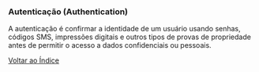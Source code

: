 ### Autenticação (Authentication)

A autenticação é confirmar a identidade de um usuário usando senhas, códigos SMS, impressões digitais e outros tipos de provas de propriedade antes de permitir o acesso a dados confidenciais ou pessoais.

[Voltar ao Índice](../)